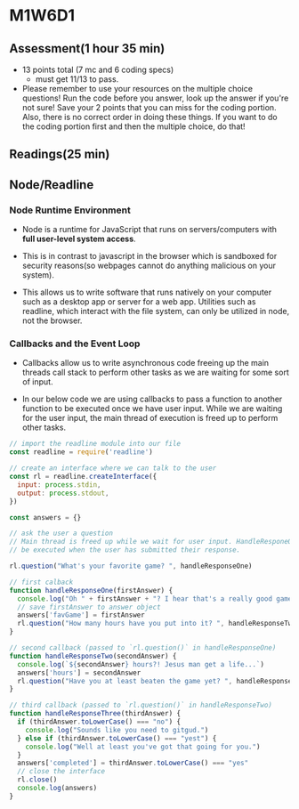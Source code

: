 # M1W6D1

## Assessment(1 hour 35 min)

- 13 points total (7 mc and 6 coding specs)
  - must get 11/13 to pass.
- Please remember to use your resources on the multiple choice questions! Run the code before you answer, look up the answer if you're not sure! Save your 2 points that you can miss for the coding portion. Also, there is no correct order in doing these things. If you want to do the coding portion first and then the multiple choice, do that!

## Readings(25 min)

## Node/Readline

### Node Runtime Environment

- Node is a runtime for JavaScript that runs on servers/computers with
**full user-level system access**.

- This is in contrast to javascript in the browser which is sandboxed for
  security reasons(so webpages cannot do anything malicious on your system).

- This allows us to write software that runs natively on your computer such as a
  desktop app or server for a web app. Utilities such as readline, which interact
  with the file system, can only be utilized in node, not the browser.

### Callbacks and the Event Loop

- Callbacks allow us to write asynchronous code freeing up the main threads
  call stack to perform other tasks as we are waiting for some sort of input.

- In our below code we are using callbacks to pass a function to another
 function to be executed once we have user input. While we are waiting for the
 user input, the main thread of execution is freed up to perform other tasks.

```js
// import the readline module into our file
const readline = require('readline')

// create an interface where we can talk to the user
const rl = readline.createInterface({
  input: process.stdin,
  output: process.stdout,
})

const answers = {}

// ask the user a question
// Main thread is freed up while we wait for user input. HandleResponeOne will
// be executed when the user has submitted their response.

rl.question("What's your favorite game? ", handleResponseOne)

// first calback
function handleResponseOne(firstAnswer) {
  console.log("Oh " + firstAnswer + "? I hear that's a really good game!")
  // save firstAnswer to answer object
  answers['favGame'] = firstAnswer
  rl.question("How many hours have you put into it? ", handleResponseTwo)
}

// second callback (passed to `rl.question()` in handleResponseOne)
function handleResponseTwo(secondAnswer) {
  console.log(`${secondAnswer} hours?! Jesus man get a life...`)
  answers['hours'] = secondAnswer
  rl.question("Have you at least beaten the game yet? ", handleResponseThree)
}

// third callback (passed to `rl.question()` in handleResponseTwo)
function handleResponseThree(thirdAnswer) {
  if (thirdAnswer.toLowerCase() === "no") {
    console.log("Sounds like you need to gitgud.")
  } else if (thirdAnswer.toLowerCase() === "yest") {
    console.log("Well at least you've got that going for you.")
  }
  answers['completed'] = thirdAnswer.toLowerCase() === "yes"
  // close the interface
  rl.close()
  console.log(answers)
}
```
